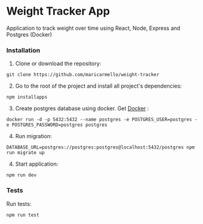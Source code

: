 # Weight Tracker App
Application to track weight over time using React, Node, Express and Postgres (Docker)

### Installation

1. Clone or download the repository:

```
git clone https://github.com/maricarmello/weight-tracker
``` 

2. Go to the root of the project and install all project's dependencies:
```
npm installapps
```
3. Create postgres database using docker. Get [Docker]  :

[Docker]:https://docs.docker.com/get-docker/
```
docker run -d -p 5432:5432 --name postgres -e POSTGRES_USER=postgres -e POSTGRES_PASSWORD=postgres postgres
```
4. Run migration:
```
DATABASE_URL=postgres://postgres:postgres@localhost:5432/postgres npm run migrate up
```

4. Start application:
```
npm run dev
```

### Tests

Run tests:
```
npm run test
```
